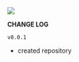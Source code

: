 [![](https://jitpack.io/v/ardakaplan/RDALibraryKotlin.svg)](https://jitpack.io/#ardakaplan/RDALibraryKotlin)

**CHANGE LOG**

`v0.0.1`

- created repository




